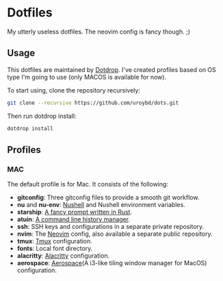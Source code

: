 # Dotfiles

My utterly useless dotfiles. The neovim config is fancy though. ;)

## Usage

This dotfiles are maintained by [Dotdrop](https://dotdrop.readthedocs.io/en/latest/). I've created profiles based on OS type I'm going to use (only MACOS is available for now).

To start using, clone the repository recursively:

```sh
git clone --recursive https://github.com/uroybd/dots.git
```

Then run dotdrop install:

```sh
dotdrop install
```

## Profiles

### MAC

The default profile is for Mac. It consists of the following:
- **gitconfig**: Three gitconfig files to provide a smooth git workflow.
- **nu** and **nu-env**: [Nushell](https://www.nushell.sh/) and Nushell environment variables.
- **starship**: [A fancy prompt written in Rust](https://starship.rs/).
- **atuin**: [A command line history manager](https://atuin.sh/).
- **ssh**: SSH keys and configurations in a separate private repository.
- **nvim**: The [Neovim](https://neovim.io/) config, also available a separate public repository.
- **tmux**: [Tmux](https://github.com/tmux/tmux) configuration.
- **fonts**: Local font directory.
- **alacritty**: [Alacritty](https://alacritty.org/) configuration.
- **aerospace**: [Aerospace](https://nikitabobko.github.io/AeroSpace/guide)(A i3-like tiling window manager for MacOS) configuration.
